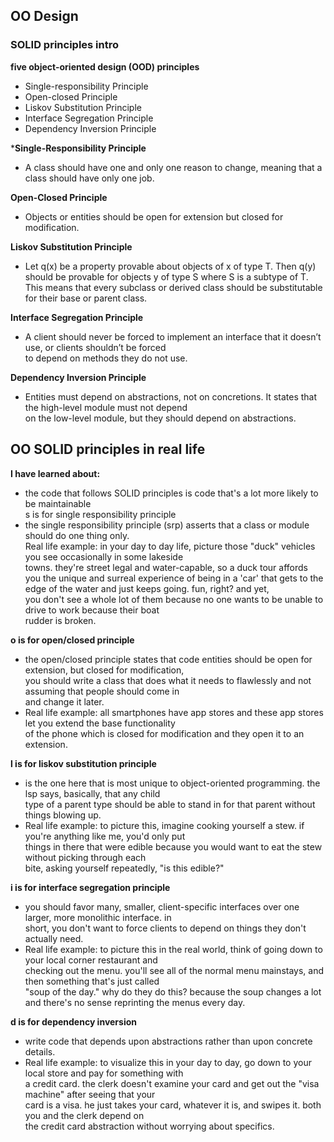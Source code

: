 ## OO Design <br>

### SOLID principles intro <br>

**five object-oriented design (OOD) principles**<br>
- Single-responsibility Principle<br>
- Open-closed Principle<br>
- Liskov Substitution Principle<br>
- Interface Segregation Principle<br>
- Dependency Inversion Principle<br>

***Single-Responsibility Principle**<br>
- A class should have one and only one reason to change, meaning that a class should have only one job.<br>

**Open-Closed Principle**<br>
- Objects or entities should be open for extension but closed for modification.<br>

**Liskov Substitution Principle**<br>
- Let q(x) be a property provable about objects of x of type T. Then q(y) should be provable for objects y of  type S where S is a subtype of T. This means that every subclass or derived class should be substitutable <br>for their base or parent class.<br>

**Interface Segregation Principle**<br>
- A client should never be forced to implement an interface that it doesn’t use, or clients shouldn’t be forced <br>to depend on methods they do not use.<br>

**Dependency Inversion Principle**<br>
- Entities must depend on abstractions, not on concretions. It states that the high-level module must not depend <br>on the low-level module, but they should depend on abstractions.<br>


## OO SOLID principles in real life
**I have learned about:**<br>
- the code that follows SOLID principles is code that's a lot more likely to be maintainable<br>
s is for single responsibility principle<br>
- the single responsibility principle (srp) asserts that a class or module should do one thing only.<br>
Real life example: in your day to day life, picture those "duck" vehicles you see occasionally in some lakeside<br> towns. they're street legal and water-capable, so a duck tour affords you the unique and surreal experience of being in a 'car' that gets to the edge of the water and just keeps going. fun, right? and yet, <br>you don't see a whole lot of them because no one wants to be unable to drive to work because their boat <br>rudder is broken.<br>

**o is for open/closed principle**<br>
- the open/closed principle states that code entities should be open for extension, but closed for modification,<br> you should write a class that does what it needs to flawlessly and not assuming that people should come in<br> and change it later.<br>
- Real life example: all smartphones have app stores and these app stores let you extend the base functionality<br> of the phone which is closed for modification and they open it to an extension.

**l is for liskov substitution principle**<br>
- is the one here that is most unique to object-oriented programming. the lsp says, basically, that any child <br>type of a parent type should be able to stand in for that parent without things blowing up.<br>
- Real life example: to picture this, imagine cooking yourself a stew. if you're anything like me, you'd only put<br> things in there that were edible because you would want to eat the stew without picking through each <br>bite, asking yourself repeatedly, "is this edible?"<br>

**i is for interface segregation principle**<br>
- you should favor many, smaller, client-specific interfaces over one larger, more monolithic interface. in <br>short, you don't want to force clients to depend on things they don't actually need.<br>
- Real life example: to picture this in the real world, think of going down to your local corner restaurant and <br>checking out the menu. you'll see all of the normal menu mainstays, and then something that's just called <br>"soup of the day." why do they do this? because the soup changes a lot and there's no sense reprinting the menus every day.<br>

**d is for dependency inversion**<br>
- write code that depends upon abstractions rather than upon concrete details.<br>
- Real life example: to visualize this in your day to day, go down to your local store and pay for something with <br>a credit card. the clerk doesn't examine your card and get out the "visa machine" after seeing that your <br>card is a visa. he just takes your card, whatever it is, and swipes it. both you and the clerk depend on <br>the credit card abstraction without worrying about specifics.
